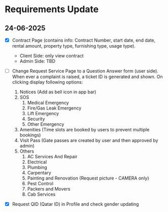 # Requirements Update

## 24-06-2025

- [X] Contract Page (contains info: Contract Number, start date, end date, rental amount, property type, furnishing type, usage type).
  - Client Side: only view contract
  - Admin Side: TBD

- [ ] Change Request Service Page to a Question Answer form (user side). When ever a complaint is raised, a ticket ID is generated and shown. On clicking display following options:
  1. Notices (Add as bell icon in app bar)
  2. SOS
      1. Medical Emergency
      2. Fire/Gas Leak Emergency
      3. Lift Emergency
      4. Security
      5. Other Emergency
  3. Amenities (Time slots are booked by users to prevent multiple bookings)
  4. Visit Pass (Gate passes are created by user and then approved by admin)
  5. Others
      1. AC Services And Repair
      2. Electrical
      3. Plumbing
      4. Carpentary
      5. Painting and Renovation (Request picture - CAMERA only)
      6. Pest Control
      7. Packers and Movers
      8. Cab Services

- [X] Request QID (Qatar ID) in Profile and check gender updating
